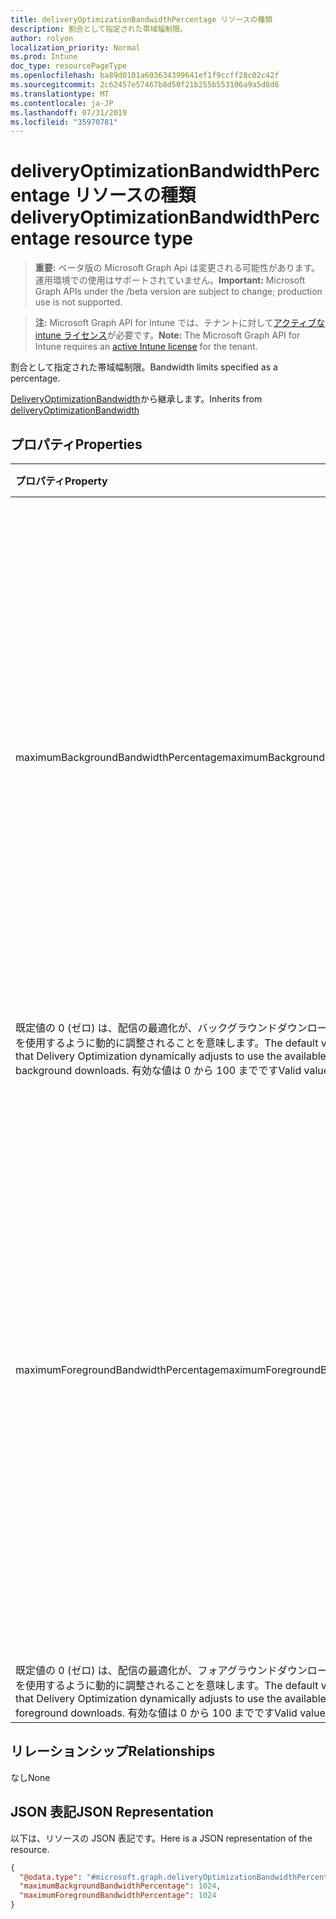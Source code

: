 ```yaml
---
title: deliveryOptimizationBandwidthPercentage リソースの種類
description: 割合として指定された帯域幅制限。
author: rolyon
localization_priority: Normal
ms.prod: Intune
doc_type: resourcePageType
ms.openlocfilehash: ba89d0101a603634399641ef1f9ccff28c02c42f
ms.sourcegitcommit: 2c62457e57467b8d50f21b255b553106a9a5d8d6
ms.translationtype: MT
ms.contentlocale: ja-JP
ms.lasthandoff: 07/31/2019
ms.locfileid: "35970781"
---
```

# <a name="deliveryoptimizationbandwidthpercentage-resource-type"></a><span data-ttu-id="22533-103">deliveryOptimizationBandwidthPercentage リソースの種類</span><span class="sxs-lookup"><span data-stu-id="22533-103">deliveryOptimizationBandwidthPercentage resource type</span></span>

> <span data-ttu-id="22533-104">**重要:** ベータ版の Microsoft Graph Api は変更される可能性があります。運用環境での使用はサポートされていません。</span><span class="sxs-lookup"><span data-stu-id="22533-104">**Important:** Microsoft Graph APIs under the /beta version are subject to change; production use is not supported.</span></span>

> <span data-ttu-id="22533-105">**注:** Microsoft Graph API for Intune では、テナントに対して[アクティブな intune ライセンス](https://go.microsoft.com/fwlink/?linkid=839381)が必要です。</span><span class="sxs-lookup"><span data-stu-id="22533-105">**Note:** The Microsoft Graph API for Intune requires an [active Intune license](https://go.microsoft.com/fwlink/?linkid=839381) for the tenant.</span></span>

<span data-ttu-id="22533-106">割合として指定された帯域幅制限。</span><span class="sxs-lookup"><span data-stu-id="22533-106">Bandwidth limits specified as a percentage.</span></span>


<span data-ttu-id="22533-107">[DeliveryOptimizationBandwidth](../resources/intune-deviceconfig-deliveryoptimizationbandwidth.md)から継承します。</span><span class="sxs-lookup"><span data-stu-id="22533-107">Inherits from [deliveryOptimizationBandwidth](../resources/intune-deviceconfig-deliveryoptimizationbandwidth.md)</span></span>

## <a name="properties"></a><span data-ttu-id="22533-108">プロパティ</span><span class="sxs-lookup"><span data-stu-id="22533-108">Properties</span></span>
|<span data-ttu-id="22533-109">プロパティ</span><span class="sxs-lookup"><span data-stu-id="22533-109">Property</span></span>|<span data-ttu-id="22533-110">型</span><span class="sxs-lookup"><span data-stu-id="22533-110">Type</span></span>|<span data-ttu-id="22533-111">説明</span><span class="sxs-lookup"><span data-stu-id="22533-111">Description</span></span>|
|:---|:---|:---|
|<span data-ttu-id="22533-112">maximumBackgroundBandwidthPercentage</span><span class="sxs-lookup"><span data-stu-id="22533-112">maximumBackgroundBandwidthPercentage</span></span>|<span data-ttu-id="22533-113">Int32</span><span class="sxs-lookup"><span data-stu-id="22533-113">Int32</span></span>|<span data-ttu-id="22533-114">利用可能なダウンロード帯域幅 (0-100) の割合として、配信の最適化で使用される最大バックグラウンドダウンロード帯域幅を指定します。</span><span class="sxs-lookup"><span data-stu-id="22533-114">Specifies the maximum background download bandwidth that Delivery Optimization uses across all concurrent download activities as a percentage of available download bandwidth (0-100).</span></span> <span data-ttu-id="22533-115">有効な値は 0 から 100 までです</span><span class="sxs-lookup"><span data-stu-id="22533-115">Valid values 0 to 100</span></span>
<span data-ttu-id="22533-116">既定値の 0 (ゼロ) は、配信の最適化が、バックグラウンドダウンロードに使用可能な帯域幅を使用するように動的に調整されることを意味します。</span><span class="sxs-lookup"><span data-stu-id="22533-116">The default value 0 (zero) means that Delivery Optimization dynamically adjusts to use the available bandwidth for background downloads.</span></span> <span data-ttu-id="22533-117">有効な値は 0 から 100 までです</span><span class="sxs-lookup"><span data-stu-id="22533-117">Valid values 0 to 100</span></span>|
|<span data-ttu-id="22533-118">maximumForegroundBandwidthPercentage</span><span class="sxs-lookup"><span data-stu-id="22533-118">maximumForegroundBandwidthPercentage</span></span>|<span data-ttu-id="22533-119">Int32</span><span class="sxs-lookup"><span data-stu-id="22533-119">Int32</span></span>|<span data-ttu-id="22533-120">利用可能なダウンロード帯域幅 (0-100) の割合として、すべての同時ダウンロードアクティビティにおいて配信の最適化で使用されるフォアグラウンドの最大ダウンロード帯域幅を指定します。</span><span class="sxs-lookup"><span data-stu-id="22533-120">Specifies the maximum foreground download bandwidth that Delivery Optimization uses across all concurrent download activities as a percentage of available download bandwidth (0-100).</span></span> <span data-ttu-id="22533-121">有効な値は 0 から 100 までです</span><span class="sxs-lookup"><span data-stu-id="22533-121">Valid values 0 to 100</span></span>
<span data-ttu-id="22533-122">既定値の 0 (ゼロ) は、配信の最適化が、フォアグラウンドダウンロードに使用可能な帯域幅を使用するように動的に調整されることを意味します。</span><span class="sxs-lookup"><span data-stu-id="22533-122">The default value 0 (zero) means that Delivery Optimization dynamically adjusts to use the available bandwidth for foreground downloads.</span></span> <span data-ttu-id="22533-123">有効な値は 0 から 100 までです</span><span class="sxs-lookup"><span data-stu-id="22533-123">Valid values 0 to 100</span></span>|

## <a name="relationships"></a><span data-ttu-id="22533-124">リレーションシップ</span><span class="sxs-lookup"><span data-stu-id="22533-124">Relationships</span></span>
<span data-ttu-id="22533-125">なし</span><span class="sxs-lookup"><span data-stu-id="22533-125">None</span></span>

## <a name="json-representation"></a><span data-ttu-id="22533-126">JSON 表記</span><span class="sxs-lookup"><span data-stu-id="22533-126">JSON Representation</span></span>
<span data-ttu-id="22533-127">以下は、リソースの JSON 表記です。</span><span class="sxs-lookup"><span data-stu-id="22533-127">Here is a JSON representation of the resource.</span></span>
<!-- {
  "blockType": "resource",
  "@odata.type": "microsoft.graph.deliveryOptimizationBandwidthPercentage"
}
-->
``` json
{
  "@odata.type": "#microsoft.graph.deliveryOptimizationBandwidthPercentage",
  "maximumBackgroundBandwidthPercentage": 1024,
  "maximumForegroundBandwidthPercentage": 1024
}
```






